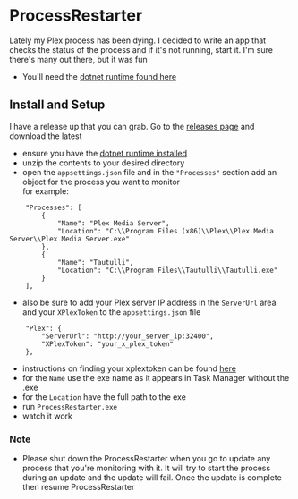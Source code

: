 # ProcessRestarter
Lately my Plex process has been dying. I decided to write an app that checks the status of the process and if it's not running, start it. I'm sure there's many out there, 
but it was fun
- You'll need the [dotnet runtime found here](https://dotnet.microsoft.com/en-us/download/dotnet/6.0/runtime)
## Install and Setup
I have a release up that you can grab. Go to the [releases page](https://github.com/bhill512/ProcessRestarter/releases) and download the latest
- ensure you have the [dotnet runtime installed](https://dotnet.microsoft.com/en-us/download/dotnet/6.0/runtime)
- unzip the contents to your desired directory
- open the ```appsettings.json``` file and in the ```"Processes"``` section add an object for the process you want to monitor\
for example:
```
    "Processes": [
        {
            "Name": "Plex Media Server",
            "Location": "C:\\Program Files (x86)\\Plex\\Plex Media Server\\Plex Media Server.exe"
        },
        {
            "Name": "Tautulli",
            "Location": "C:\\Program Files\\Tautulli\\Tautulli.exe"
        }
    ],
```
- also be sure to add your Plex server IP address in the ```ServerUrl``` area and your ```XPlexToken``` to the ```appsettings.json``` file
```
    "Plex": {
        "ServerUrl": "http://your_server_ip:32400",
        "XPlexToken": "your_x_plex_token"
    },
```
- instructions on finding your xplextoken can be found [here](https://www.plexopedia.com/plex-media-server/general/plex-token/)
- for the ```Name``` use the exe name as it appears in Task Manager without the .exe
- for the ```Location``` have the full path to the exe
- run ```ProcessRestarter.exe```
- watch it work

### Note
- Please shut down the ProcessRestarter when you go to update any process that you're monitoring with it. It will try to start the process during an update and the update will fail. Once the update is complete then resume ProcessRestarter
